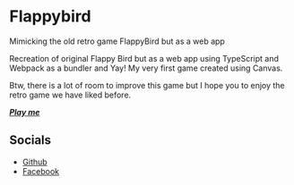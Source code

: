 # Flappybird

Mimicking the old retro game FlappyBird but as a web app

Recreation of original Flappy Bird but as a web app using
TypeScript and Webpack as a bundler and Yay! My very first
game created using Canvas.

Btw, there is a lot of room to improve this game but I hope you
to enjoy the retro game we have liked before.

***[Play me](https://jxmked.github.io/Flappybird/)***

## Socials

- [Github](https://github.com/jxmked)
- [Facebook](https://www.facebook.com/deguia25)
